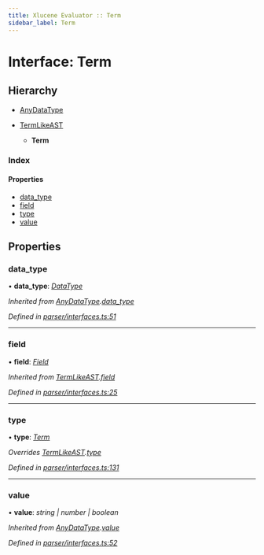 ```yaml
---
title: Xlucene Evaluator :: Term
sidebar_label: Term
---
```


# Interface: Term

## Hierarchy

* [AnyDataType](anydatatype.md)

* [TermLikeAST](termlikeast.md)

  * **Term**

### Index

#### Properties

* [data_type](term.md#data_type)
* [field](term.md#field)
* [type](term.md#type)
* [value](term.md#value)

## Properties

###  data_type

• **data_type**: *[DataType](../overview.md#datatype)*

*Inherited from [AnyDataType](anydatatype.md).[data_type](anydatatype.md#data_type)*

*Defined in [parser/interfaces.ts:51](https://github.com/terascope/teraslice/blob/e7b0edd3/packages/xlucene-evaluator/src/parser/interfaces.ts#L51)*

___

###  field

• **field**: *[Field](../overview.md#field)*

*Inherited from [TermLikeAST](termlikeast.md).[field](termlikeast.md#field)*

*Defined in [parser/interfaces.ts:25](https://github.com/terascope/teraslice/blob/e7b0edd3/packages/xlucene-evaluator/src/parser/interfaces.ts#L25)*

___

###  type

• **type**: *[Term](../enums/asttype.md#term)*

*Overrides [TermLikeAST](termlikeast.md).[type](termlikeast.md#type)*

*Defined in [parser/interfaces.ts:131](https://github.com/terascope/teraslice/blob/e7b0edd3/packages/xlucene-evaluator/src/parser/interfaces.ts#L131)*

___

###  value

• **value**: *string | number | boolean*

*Inherited from [AnyDataType](anydatatype.md).[value](anydatatype.md#value)*

*Defined in [parser/interfaces.ts:52](https://github.com/terascope/teraslice/blob/e7b0edd3/packages/xlucene-evaluator/src/parser/interfaces.ts#L52)*
